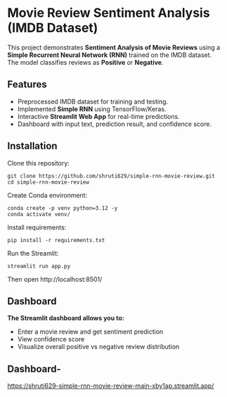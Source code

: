 #  Movie Review Sentiment Analysis (IMDB Dataset)

This project demonstrates **Sentiment Analysis of Movie Reviews** using a **Simple Recurrent Neural Network (RNN)** trained on the IMDB dataset.  
The model classifies reviews as **Positive** or **Negative**.

##  Features
- Preprocessed IMDB dataset for training and testing.
- Implemented **Simple RNN** using TensorFlow/Keras.
- Interactive **Streamlit Web App** for real-time predictions.
- Dashboard with input text, prediction result, and confidence score.

## Installation

Clone this repository:

    git clone https://github.com/shruti629/simple-rnn-movie-review.git
    cd simple-rnn-movie-review    
Create Conda environment:

    conda create -p venv python=3.12 -y
    conda activate venv/
Install requirements:

    pip install -r requirements.txt
Run the Streamlit:

    streamlit run app.py
Then open http://localhost:8501/

## Dashboard

**The Streamlit dashboard allows you to:**
- Enter a movie review and get sentiment prediction
- View confidence score
- Visualize overall positive vs negative review distribution

## Dashboard-
https://shruti629-simple-rnn-movie-review-main-xby1ap.streamlit.app/
